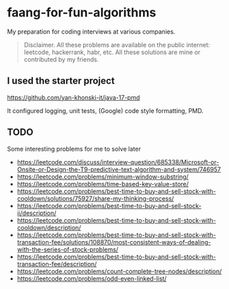 # faang-for-fun-algorithms

My preparation for coding interviews at various companies.

> Disclaimer. All these problems are available on the public internet: leetcode, hackerrank, habr,
> etc.
> All these solutions are mine or contributed by my friends.

## I used the starter project
https://github.com/yan-khonski-it/java-17-pmd

It configured logging, unit tests, (Google) code style formatting, PMD.

## TODO

Some interesting problems for me to solve later

- https://leetcode.com/discuss/interview-question/685338/Microsoft-or-Onsite-or-Design-the-T9-predictive-text-algorithm-and-system/746957
- https://leetcode.com/problems/minimum-window-substring/
- https://leetcode.com/problems/time-based-key-value-store/
- https://leetcode.com/problems/best-time-to-buy-and-sell-stock-with-cooldown/solutions/75927/share-my-thinking-process/
- https://leetcode.com/problems/best-time-to-buy-and-sell-stock-ii/description/
- https://leetcode.com/problems/best-time-to-buy-and-sell-stock-with-cooldown/description/
- https://leetcode.com/problems/best-time-to-buy-and-sell-stock-with-transaction-fee/solutions/108870/most-consistent-ways-of-dealing-with-the-series-of-stock-problems/
- https://leetcode.com/problems/best-time-to-buy-and-sell-stock-with-transaction-fee/description/
- https://leetcode.com/problems/count-complete-tree-nodes/description/
- https://leetcode.com/problems/odd-even-linked-list/
